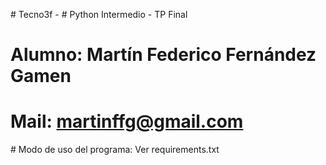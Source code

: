 \#  Tecno3f - # Python Intermedio - TP Final

# Alumno: Martín Federico Fernández Gamen
# Mail: martinffg@gmail.com

\# Modo de uso del programa:   Ver requirements.txt


